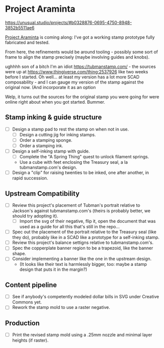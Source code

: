 # Project Araminta

https://unusual.studio/projects/#b0328876-0695-4750-8948-3852b5511ae6

[Project Araminta][] is coming along: I've got a working stamp prototype fully fabricated and tested.

From here, the refinements would be around tooling - possibly some sort of frame to align the stamp precisely (maybe involving guides and knobs).

ughhhh son of a bitch I'm an idiot https://tubmanstamp.com/ - the sources were up at https://www.thingiverse.com/thing:2537926 like two weeks before I started. Oh well... at least my version has a lot more SCAD composability - and I can gauge my version of the stamp against the original now. (And incorporate it as an option

[Project Araminta]: https://github.com/stuartpb/project-araminta

Welp, it turns out the sources for the original stamp you were going for were online right about when you got started. Bummer.

## Stamp inking & guide structure

- [ ] Design a stamp pad to rest the stamp on when not in use.
  - [ ] Design a cutting jig for inking stamps.
  - [ ] Order a stamping sponge.
  - [ ] Order a stamping ink.
- [ ] Design a self-inking stamp with guide.
  - [ ] Complete the "A Spring Thing" quest to unlock filament springs.
  - Use a cube with feet enclosing the Treasury seal, a la tubmanstamp.com's design.
- [ ] Design a "clip" for raising twenties to be inked, one after another, in rapid succession.

## Upstream Compatibility

- [ ] Review this project's placement of Tubman's portrait relative to Jackson's against tubmanstamp.com's (theirs is probably better, we should try adopting it).
  - [ ] Import the svg of their negative, flip it, open the document that was used as a guide for all this that's still in the repo...
- [ ] Spec out the placement of the portrait relative to the Treasury seal (like they do), probably like in a SCAD like a prototype for a self-inking stamp.
- [ ] Review this project's balance settigns relative to tubmanstamp.com's.
- [ ] Spec the copperplate banner region to be a trapezoid, like the banner shape.
- [ ] Consider implementing a banner like the one in the upstream design.
  - (It looks like their text is harmlessly bigger, too: maybe a stamp design that puts it in the margin?)

## Content pipeline

- [ ] See if anybody's competently modeled dollar bills in SVG under Creative Commons yet.
- [ ] Rework the stamp mold to use a raster negative.

## Production

- [ ] Print the revised stamp mold using a .25mm nozzle and minimal layer heights (if raster).
